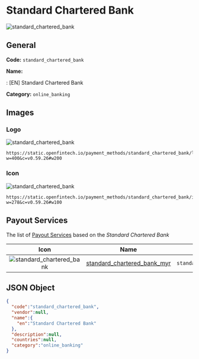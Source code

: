 
# Standard Chartered Bank 
![standard_chartered_bank](https://static.openfintech.io/payment_methods/standard_chartered_bank/logo.svg?w=400&c=v0.59.26#w200)  

## General 
**Code:** `standard_chartered_bank` 
 
**Name:** 
 
:	[EN] Standard Chartered Bank 
 
**Category:** `online_banking` 
 

## Images 

### Logo 
![standard_chartered_bank](https://static.openfintech.io/payment_methods/standard_chartered_bank/logo.svg?w=400&c=v0.59.26#w200)  

```
https://static.openfintech.io/payment_methods/standard_chartered_bank/logo.svg?w=400&c=v0.59.26#w200
```  

### Icon 
![standard_chartered_bank](https://static.openfintech.io/payment_methods/standard_chartered_bank/icon.svg?w=278&c=v0.59.26#w100)  

```
https://static.openfintech.io/payment_methods/standard_chartered_bank/icon.svg?w=278&c=v0.59.26#w100
```  

## Payout Services 
 
The list of [Payout Services](/payout-services/) based on the _Standard Chartered Bank_ 

|Icon|Name|Code| 
|:---:|:---:|:---:| 
|![standard_chartered_bank](https://static.openfintech.io/payout_methods/standard_chartered_bank/icon.svg?w=278&c=v0.59.26#w40) |[standard_chartered_bank_myr](/payout-services/standard_chartered_bank_myr/)|`standard_chartered_bank_myr`| 
 

## JSON Object 

```json
{
  "code":"standard_chartered_bank",
  "vendor":null,
  "name":{
    "en":"Standard Chartered Bank"
  },
  "description":null,
  "countries":null,
  "category":"online_banking"
}
```  
